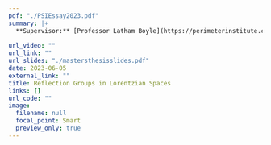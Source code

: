 ```yaml
---
pdf: "./PSIEssay2023.pdf"
summary: |+
  **Supervisor:** [Professor Latham Boyle](https://perimeterinstitute.ca/people/latham-boyle). **Master's Essay.** Towards constructing a mathematical framework to generalise the use of reflection groups in classifying discrete symmetries of Lorentzian spaces. We present a generalisation of the notion of crystallographic symmetry, an important property in the classical study of lattices and reflection groups, and then demonstrate substantial differences between reflection groups in Euclidean spaces vs Lorentzian spaces. 
  
url_video: ""
url_link: ""
url_slides: "./mastersthesisslides.pdf"
date: 2023-06-05
external_link: ""
title: Reflection Groups in Lorentzian Spaces
links: []
url_code: ""
image:
  filename: null
  focal_point: Smart
  preview_only: true
---
```


